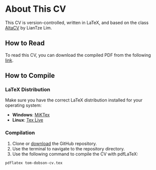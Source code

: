 # About This CV
This CV is version-controlled, written in LaTeX, and based on the class [AltaCV](https://github.com/liantze/AltaCV) by LianTze Lim.

## How to Read
To read this CV, you can download the compiled PDF from the following [link](tom-dobson-cv.pdf).

## How to Compile
### LaTeX Distribution
Make sure you have the correct LaTeX distribution installed for your operating system:
* **Windows**:	[MiKTex](https://miktex.org/download) 
* **Linux**:	[Tex Live](https://www.tug.org/texlive/quickinstall.html)

### Compilation
1. Clone or [download](https://github.com/tomdobs/tom-dobson-cv/archive/refs/heads/main.zip) the GitHub repository.
2. Use the terminal to navigate to the repository directory.
3. Use the following command to compile the CV with pdfLaTeX:

```bash
pdflatex tom-dobson-cv.tex
```
